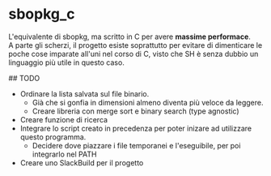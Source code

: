 # sbopkg_c

L'equivalente di sbopkg, ma scritto in C per avere __massime performace__.<br>
A parte gli scherzi, il progetto esiste soprattutto per evitare di dimenticare le poche cose imparate all'uni nel corso di C, visto che SH è senza dubbio un linguaggio più utile in questo caso.

## TODO

 * Ordinare la lista salvata sul file binario.
   + Già che si gonfia in dimensioni almeno diventa più veloce da leggere.
   + Creare libreria con merge sort e binary search (type agnostic)
 * Creare funzione di ricerca
 * Integrare lo script creato in precedenza per poter inizare ad utilizzare questo programma.
   + Decidere dove piazzare i file temporanei e l'eseguibile, per poi integrarlo nel PATH
 * Creare uno SlackBuild per il progetto
